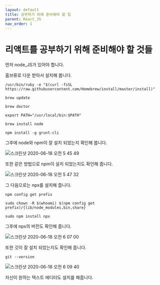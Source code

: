 ```yaml
---
layout: default
title: 공부하기 위해 준비해야 할 일
parent: React_JS
nav_order: 1
---
```


# 리액트를 공부하기 위해 준비해야 할 것들

먼저 node_JS가 있어야 합니다.

홈브류로 다운 받아서 설치해 봅니다.

```
/usr/bin/ruby -e "$(curl -fsSL https://raw.githubusercontent.com/Homebrew/install/master/install)"

brew update

brew doctor

export PATH="/usr/local/bin:$PATH"

brew install node

npm install -g grunt-cli
```

그후에 node와 npm이 잘 설치 되었는지 확인해 봅니다.

![스크린샷 2020-06-18 오전 5 45 49](https://user-images.githubusercontent.com/16849874/84948672-042b2a00-b127-11ea-85f4-b41f45df01ae.png)

또한 같은 방법으로 npm이 설치 되었는지도 확인해 줍니다.

![스크린샷 2020-06-18 오전 5 47 32](https://user-images.githubusercontent.com/16849874/84948831-363c8c00-b127-11ea-9303-083aef0a2d1b.png)

그 다음으로는 npx를 설치해 줍니다.

```
npm config get prefix

sudo chown -R $(whoami) $(npm config get prefix)/{lib/node_modules,bin,share}

sudo npm install npx
```

그후에 npx의 버전도 확인해 줍니다.

![스크린샷 2020-06-18 오전 6 07 00](https://user-images.githubusercontent.com/16849874/84950472-ef03ca80-b129-11ea-8411-92294cb6c825.png)

또한 깃이 잘 설치 되었는지도 확인해 줍니다.

```
git --version
```

![스크린샷 2020-06-18 오전 6 09 40](https://user-images.githubusercontent.com/16849874/84950734-4efa7100-b12a-11ea-8575-2d3e903aa9cf.png)

자신이 원하는 텍스트 에디터도 설치를 해줍니다.

